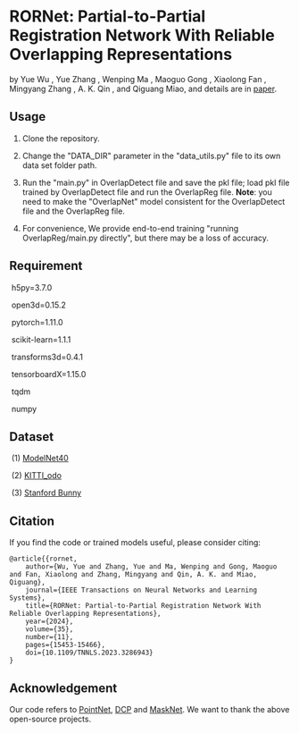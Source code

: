 # RORNet: Partial-to-Partial Registration Network With Reliable Overlapping Representations

by Yue Wu , Yue Zhang , Wenping Ma , Maoguo Gong , Xiaolong Fan , Mingyang Zhang , A. K. Qin , and Qiguang Miao, and details are in [paper](https://ieeexplore.ieee.org/document/10168979).

## Usage

1. Clone the repository.

2. Change the "DATA_DIR" parameter in the "data_utils.py" file to its own data set folder path.

3. Run the "main.py" in OverlapDetect file and save the pkl file; load pkl file trained by OverlapDetect file and run the OverlapReg file. 
**Note**: you need to make the "OverlapNet" model consistent for the OverlapDetect file and the OverlapReg file.

4. For convenience, We provide end-to-end training "running OverlapReg/main.py directly", but there may be a loss of accuracy.

## Requirement

​	h5py=3.7.0

​	open3d=0.15.2

​	pytorch=1.11.0

​	scikit-learn=1.1.1

​	transforms3d=0.4.1

​	tensorboardX=1.15.0

​	tqdm

​	numpy

## Dataset

​		(1) [ModelNet40](https://shapenet.cs.stanford.edu/media/modelnet40_ply_hdf5_2048.zip)

​		(2) [KITTI_odo](https://www.cvlibs.net/datasets/kitti/eval_odometry.php)

​		(3) [Stanford Bunny](http://graphics.stanford.edu/data/3Dscanrep/)

## Citation

If you find the code or trained models useful, please consider citing:

```
@article{{rornet,
	author={Wu, Yue and Zhang, Yue and Ma, Wenping and Gong, Maoguo and Fan, Xiaolong and Zhang, Mingyang and Qin, A. K. and Miao, Qiguang},
	journal={IEEE Transactions on Neural Networks and Learning Systems}, 
	title={RORNet: Partial-to-Partial Registration Network With Reliable Overlapping Representations}, 
	year={2024},
	volume={35},
	number={11},
	pages={15453-15466},
	doi={10.1109/TNNLS.2023.3286943}
}
```

## Acknowledgement

Our code refers to [PointNet](https://github.com/fxia22/pointnet.pytorch), [DCP](https://github.com/WangYueFt/dcp) and [MaskNet](https://github.com/vinits5/masknet). We want to thank the above open-source projects.
